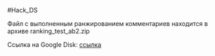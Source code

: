
#Hack_DS

Файл с выполненным ранжированием комментариев находится в архиве ranking_test_ab2.zip

Ссылка на Google Disk: [ссылка](https://drive.google.com/drive/folders/1RvI5PfcAtg_Dd58DEy0BQEVOYq2Riefp?usp=share_link)
